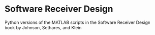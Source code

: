 # Software Receiver Design
Python versions of the MATLAB scripts in the Software Receiver Design book by Johnson, Sethares, and Klein
